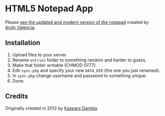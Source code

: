 # HTML5 Notepad App

Please [see the updated and modern version of the notepad](http://sources.vsta.org:7100/notepad/index) created by [Andy Valencia](https://github.com/vandys).


## Installation

1. Upload files to your server.
2. Rename `entries` folder to something random and harder to guess.
3. Make that folder writable (CHMOD 0777).
4. Edit `sync.php` and specify your new `DATA_DIR` (the one you just renamed).
5. In `sync.php` change username and password to something unique.
6. Done.


## Credits

Originally created in 2012 by [Kaspars Dambis](https://kaspars.net)
